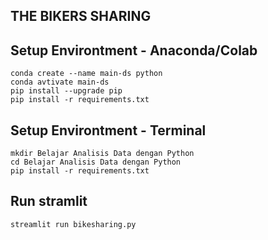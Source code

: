 ## THE BIKERS SHARING
## Setup Environtment - Anaconda/Colab
```
conda create --name main-ds python
conda avtivate main-ds
pip install --upgrade pip 
pip install -r requirements.txt
```
## Setup Environtment - Terminal
```
mkdir Belajar Analisis Data dengan Python
cd Belajar Analisis Data dengan Python
pip install -r requirements.txt
```
## Run stramlit
```
streamlit run bikesharing.py
